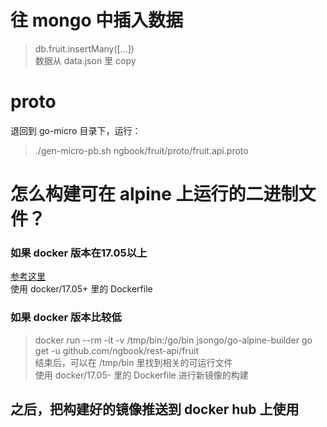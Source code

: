 # 往 mongo 中插入数据  
> db.fruit.insertMany([...])  
数据从 data.json 里 copy  

# proto  
退回到 go-micro 目录下，运行：  
> ./gen-micro-pb.sh ngbook/fruit/proto/fruit.api.proto  

# 怎么构建可在 alpine 上运行的二进制文件？  
### 如果 docker 版本在17.05以上  
[参考这里](https://docs.docker.com/develop/develop-images/multistage-build/)  
使用 docker/17.05+ 里的 Dockerfile  

### 如果 docker 版本比较低  
> docker run --rm -it -v /tmp/bin:/go/bin jsongo/go-alpine-builder go get -u github.com/ngbook/rest-api/fruit  
结束后，可以在 /tmp/bin 里找到相关的可运行文件  
使用 docker/17.05- 里的 Dockerfile 进行新镜像的构建  

## 之后，把构建好的镜像推送到 docker hub 上使用  